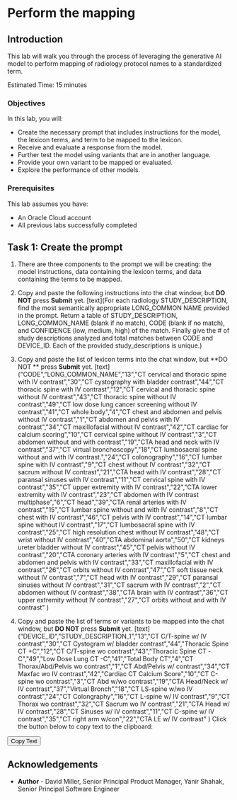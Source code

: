 # Perform the mapping

## Introduction

This lab will walk you through the process of leveraging the generative AI model to perform mapping of radiology protocol names to a standardized term.

Estimated Time: 15 minutes

### Objectives

In this lab, you will:

* Create the necessary prompt that includes instructions for the model, the lexicon terms, and term to be mapped to the lexicon.
* Receive and evaluate a response from the model.
* Further test the model using variants that are in another language.
* Provide your own variant to be mapped or evaluated.
* Explore the performance of other models.

### Prerequisites

This lab assumes you have:

* An Oracle Cloud account
* All previous labs successfully completed

## Task 1: Create the prompt

1. There are three components to the prompt we will be creating: the model instructions, data containing the lexicon terms, and data containing the terms to be mapped.  

1. Copy and paste the following instructions into the chat window, but **DO NOT** press **Submit** yet.
[text](For each radiology STUDY_DESCRIPTION, find the most semantically appropriate LONG_COMMON NAME provided in the prompt.  Return a table of STUDY_DESCRIPTION, LONG_COMMON_NAME (blank if no match), CODE (blank if no match), and CONFIDENCE (low, medium, high) of the match.  Finally give the # of study descriptions analyzed and total matches between CODE and DEVICE_ID.  Each of the provided study_descriptions is unique.)

1. Copy and paste the list of lexicon terms into the chat window, but **DO NOT ** press **Submit** yet.
[text]("CODE","LONG_COMMON_NAME","13","CT cervical and thoracic spine with IV contrast","30","CT cystography with bladder contrast","44","CT thoracic spine with IV contrast","12","CT cervical and thoracic spine without IV contrast","43","CT thoracic spine without IV contrast","49","CT low dose lung cancer screening without IV contrast","41","CT whole body","4","CT chest and abdomen and pelvis without IV contrast","1","CT abdomen and pelvis with IV contrast","34","CT maxillofacial without IV contrast","42","CT cardiac for calcium scoring","10","CT cervical spine without IV contrast","3","CT abdomen without and with contrast","19","CTA head and neck with IV contrast","37","CT virtual bronchoscopy","18","CT lumbosacral spine without and with IV contrast.","24","CT colonography","16","CT lumbar spine with IV contrast","9","CT chest without IV contrast","32","CT sacrum without IV contrast","21","CTA head with IV contrast","28","CT paransal sinuses with IV contrast","11","CT cervical spine with IV contrast","35","CT upper extremity with IV contrast","22","CTA lower extremity with IV contrast","23","CT abdomen with IV contrast multiphase","6","CT head","39","CTA renal arteries with IV contrast","15","CT lumbar spine without and with IV contrast","8","CT chest with IV contrast","46","CT pelvis with IV contrast","14","CT lumbar spine without IV contrast","17","CT lumbosacral spine with IV contrast","25","CT high resolution chest without IV contrast","48","CT wrist without IV contrast","40","CTA abdominal aorta","50","CT kidneys ureter bladder without IV contrast","45","CT pelvis without IV contrast","20","CTA coronary arteries with IV contrast","5","CT chest and abdomen and pelvis with IV contrast","33","CT maxillofacial with IV contrast","26","CT orbits without IV contrast","47","CT soft tissue neck without IV contrast","7","CT head with IV contrast","29","CT paransal sinuses without IV contrast","31","CT sacrum with IV contrast","2","CT abdomen without IV contrast","38","CTA brain with IV contrast","36","CT upper extremity without IV contrast","27","CT orbits without and with IV contrast"
)
1. Copy and paste the list of terms or variants to be mapped into the chat window, but **DO NOT** press **Submit** yet.
[text]("DEVICE_ID","STUDY_DESCRIPTION_1","13","CT C/T-spine w/ IV contrast","30","CT Cystogram w/ bladder contrast","44","Thoracic Spine CT +C","12","CT C/T-spine wo contrast","43","Thoracic Spine CT -C","49","Low Dose Lung CT -C","41","Total Body CT","4","CT Thorax/Abd/Pelvis wo contrast","1","CT Abd/Pelvis w/ contrast","34","CT Maxfac wo IV contrast","42","Cardiac CT Calcium Score","10","CT C-spine wo contrast","3","CT Abd w/wo contrast","19","CTA Head/Neck w/ IV contrast","37","Virtual Bronch","18","CT LS-spine w/wo IV contrast","24","CT Colongraphy","16","CT L-spine w/ IV contrast","9","CT Thorax wo contrast","32","CT Sacrum wo IV contrast","21","CTA Head w/ IV contrast","28","CT Sinuses w/ IV contrast","11","CT C-spine w/ IV contrast","35","CT right arm w/con","22","CTA LE w/ IV contrast"
)
Click the button below to copy text to the clipboard:

<button onclick="copyToClipboard()">Copy Text</button>
<input type="text" value="This is the text to copy" id="textToCopy" style="display:none;">

<script>
    function copyToClipboard() {
        var copyText = document.getElementById("textToCopy");
        copyText.style.display = "block";
        copyText.select();
        document.execCommand("copy");
        copyText.style.display = "none";
        alert("Text copied to clipboard!");
    }
</script>
## Acknowledgements

* **Author** - David Miller, Senior Principal Product Manager, Yanir Shahak, Senior Principal Software Engineer
